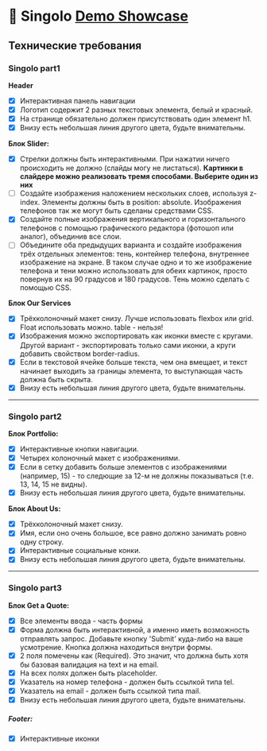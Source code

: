 
# 🚀 Singolo [Demo Showcase](https://nixon2105.github.io/singolo/index.html)

## Технические требования

### Singolo part1
**Header**
- [x] Интерактивная панель навигации
- [x] Логотип содержит 2 разных текстовых элемента, белый и красный.
- [x] На странице обязательно должен присутствовать один элемент h1.
- [x] Внизу есть небольшая линия другого цвета, будьте внимательны.

**Блок Slider:**
- [x] Стрелки должны быть интерактивными. При нажатии ничего происходить не должно (слайды могу не листаться).
**Картинки в слайдере можно реализовать тремя способами. Выберите один из них**
- [ ] Создайте изображения наложением нескольких слоев, используя z-index. Элементы должны быть в position: absolute. Изображения телефонов так же могут быть сделаны средствами CSS.
- [x] Создайте полные изображения вертикального и горизонтального телефонов с помощью графического редактора (фотошоп или аналог), объединив все слои.
- [ ]  Объедините оба предыдущих варианта и создайте изображения трёх отдельных элементов: тень, контейнер телефона, внутреннее изображение на экране. В таком случае одно и то же изображение телефона и тени можно использовать для обеих картинок, просто повернув их на 90 градусов и 180 градусов. Тень можно сделать с помощью CSS.

**Блок Our Services**
- [x] Трёхколоночный макет снизу. Лучше использовать flexbox или grid. Float использовать можно. table - нельзя!
- [x] Изображения можно экспортировать как иконки вместе с кругами. Другой вариант - экспортировать только сами иконки, а круги добавить свойством border-radius.
- [x] Если в текстовой ячейке больше текста, чем она вмещает, и текст начинает выходить за границы элемента, то выступающая часть должна быть скрыта.
- [x] Внизу есть небольшая линия другого цвета, будьте внимательны.

---

### Singolo part2
**Блок Portfolio:**
- [x] Интерактивные кнопки навигации.
- [x] Четырех колоночный макет с изображениями.
- [x] Если в сетку добавить больше элементов с изображениями (например, 15) - то следющие за 12-м не должны показываться (т.е. 13, 14, 15 не видны).
- [x] Внизу есть небольшая линия другого цвета, будьте внимательны.

**Блок About Us:**
- [x] Трёхколоночный макет снизу.
- [x] Имя, если оно очень большое, все равно должно занимать ровно одну строку.
- [x] Интерактивные социальные конки.
- [x] Внизу есть небольшая линия другого цвета, будьте внимательны.

---

### Singolo part3
**Блок Get a Quote:**
- [x] Все элементы ввода - часть формы
- [x] Форма должна быть интерактивной, а именно иметь возможность отправлять запрос. Добавьте кнопку 'Submit' куда-либо на ваше усмотрение. Кнопка должна находиться внутри формы.
- [x] 2 поля помечены как (Required). Это значит, что должна быть хотя бы базовая валидация на text и на email.
- [x] На всех полях должен быть placeholder.
- [x] Указатель на номер телефона - должен быть ссылкой типа tel.
- [x] Указатель на email - должен быть ссылкой типа mail.
- [x] Внизу есть небольшая линия другого цвета, будьте внимательны.

##### Footer:
- [x] Интерактивные иконки

    



    
    
   
    


 



    
    
    
